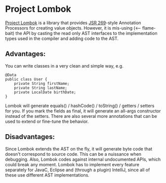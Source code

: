 Project Lombok
===============

[Project Lombok](https://projectlombok.org/) is a library that provides [JSR 269](https://www.jcp.org/en/jsr/detail?id=269)-style
Annotation Processors for creating value objects. However, it is mis-using (<-- flame-bait) the API by casting the read
only AST interfaces to the implementation types used in the compiler and adding code to the AST.

Advantages:
-----------

You can write classes in a very clean and simple way, e.g.

    @Data
    public class User {
        private String firstName;
        private String lastName;
        private LocalDate birthDate;
    }

Lombok will generate equals() / hashCode() / toString() / getters / setters for you.
If you mark the fields as final, it will generate an all-args constructor instead of the setters.
There are also several more annotations that can be used to extend or fine-tune the behavior.

Disadvantages:
--------------

Since Lombok extends the AST on the fly, it will generate byte code that doesn't correspond to source code.
This can be a nuissance when debugging. Also, Lombok codes against internal undocumented APIs, which could break any moment.
Lombok has to implement every feature separately for JavaC, Eclipse and (through a plugin) IntelliJ, since all of these use
different AST implementations.